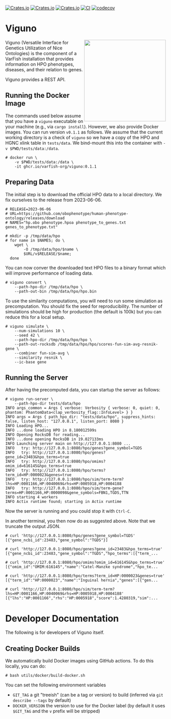 [![Crates.io](https://img.shields.io/crates/d/viguno.svg)](https://crates.io/crates/viguno)
[![Crates.io](https://img.shields.io/crates/v/viguno.svg)](https://crates.io/crates/viguno)
[![Crates.io](https://img.shields.io/crates/l/viguno.svg)](https://crates.io/crates/viguno)
[![CI](https://github.com/varfish-org/viguno/actions/workflows/rust.yml/badge.svg)](https://github.com/varfish-org/viguno/actions/workflows/rust.yml)
[![codecov](https://codecov.io/gh/varfish-org/viguno/branch/main/graph/badge.svg?token=aZchhLWdzt)](https://codecov.io/gh/varfish-org/viguno)

# Viguno

<img src="https://raw.githubusercontent.com/varfish-org/viguno/main/utils/vicuna-wrangling-ontology-and-genes.png" width="256px" height="256px" align="right">

Viguno (Versatile Interface for Genetics Utilization of Nice Ontologies) is the component of a VarFish installation that provides information on HPO phenotypes, diseases, and their relation to genes.

Viguno provides a REST API.

## Running the Docker Image

The commands used below assume that you have a `viguno` executable on your machine (e.g., via `cargo install`).
However, we also provide Docker images.
You can run version `v0.1.1` as follows.
We assume that the current working directory is a check of `viguno` so we have a copy of the HPO and HGNC xlink table in `tests/data`.
We bind-mount this into the container with `-v $PWD/tests/data:/data`.

```
# docker run \
    -v $PWD/tests/data:/data \
    -it ghcr.io/varfish-org/viguno:0.1.1
```

## Preparing Data

The initial step is to download the official HPO data to a local directory.
We fix ourselves to the release from 2023-06-06.

```
# RELEASE=2023-06-06
# URL=https://github.com/obophenotype/human-phenotype-ontology/releases/download
# NAMES="hp.obo phenotype.hpoa phenotype_to_genes.txt genes_to_phenotype.txt"

# mkdir -p /tmp/data/hpo
# for name in $NAMES; do \
    wget \
        -O /tmp/data/hpo/$name \
        $URL/v$RELEASE/$name;
  done
```

You can now conver the downloaded text HPO files to a binary format which will improve performance of loading data.

```
# viguno convert \
    --path-hpo-dir /tmp/data/hpo \
    --path-out-bin /tmp/data/hpo/hpo.bin
```

To use the similarity computations, you will need to run some simulation as precomputation.
You should fix the seed for reproducibility.
The number of simulations should be high for production (the default is 100k) but you can reduce this for a local setup.

```
# viguno simulate \
    --num-simulations 10 \
    --seed 42 \
    --path-hpo-dir /tmp/data/hpo/hpo \
    --path-out-rocksdb /tmp/data/hpo/hpo/scores-fun-sim-avg-resnik-gene \
    --combiner fun-sim-avg \
    --similarity resnik \
    --ic-base gene
```

## Running the Server

After having the precomputed data, you can startup the server as follows:

```
# viguno run-server \
    --path-hpo-dir tests/data/hpo
INFO args_common = Args { verbose: Verbosity { verbose: 0, quiet: 0, phantom: PhantomData<clap_verbosity_flag::InfoLevel> } }
INFO args = Args { path_hpo_dir: "tests/data/hpo", suppress_hints: false, listen_host: "127.0.0.1", listen_port: 8080 }
INFO Loading HPO...
INFO ...done loading HPO in 8.180012599s
INFO Opening RocksDB for reading...
INFO ...done opening RocksDB in 19.027133ms
INFO Launching server main on http://127.0.0.1:8080 ...
INFO   try: http://127.0.0.1:8080/hpo/genes?gene_symbol=TGDS
INFO   try: http://127.0.0.1:8080/hpo/genes?gene_id=23483&hpo_terms=true
INFO   try: http://127.0.0.1:8080/hpo/omims?omim_id=616145&hpo_terms=true
INFO   try: http://127.0.0.1:8080/hpo/terms?term_id=HP:0000023&genes=true
INFO   try: http://127.0.0.1:8080/hpo/sim/term-term?lhs=HP:0001166,HP:0040069&rhs=HP:0005918,HP:0004188
INFO   try: http://127.0.0.1:8080/hpo/sim/term-gene?terms=HP:0001166,HP:0000098&gene_symbols=FBN1,TGDS,TTN
INFO starting 4 workers
INFO Actix runtime found; starting in Actix runtime
```

Now the server is running and you could stop it with `Ctrl-C`.

In another terminal, you then now do as suggested above.
Note that we truncate the output JSON.

```
# curl 'http://127.0.0.1:8080/hpo/genes?gene_symbol=TGDS'
[{"gene_ncbi_id":23483,"gene_symbol":"TGDS"}]

# curl 'http://127.0.0.1:8080/hpo/genes?gene_id=23483&hpo_terms=true'
[{"gene_ncbi_id":23483,"gene_symbol":"TGDS","hpo_terms":[{"term_...

# curl 'http://127.0.0.1:8080/hpo/omims?omim_id=616145&hpo_terms=true'
[{"omim_id":"OMIM:616145","name":"Catel-Manzke syndrome","hpo_te...

# curl 'http://127.0.0.1:8080/hpo/terms?term_id=HP:0000023&genes=true'
[{"term_id":"HP:0000023","name":"Inguinal hernia","genes":[{"gen...

# curl 'http://127.0.0.1:8080/hpo/sim/term-term?lhs=HP:0001166,HP:0040069&rhs=HP:0005918,HP:0004188'
[{"lhs":"HP:0001166","rhs":"HP:0005918","score":1.4280319,"sim":...
```

# Developer Documentation

The following is for developers of Viguno itself.

## Creating Docker Builds

We automatically build Docker images using GitHub actions.
To do this locally, you can do:

```
# bash utils/docker/build-docker.sh
```

You can set the following environment variables

- `GIT_TAG` a git "treeish" (can be a tag or version) to build (inferred via `git describe --tags` by default)
- `DOCKER_VERSION` the version to use for the Docker label (by default it uses `$GIT_TAG` and the `v` prefix will be stripped)
